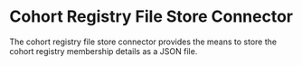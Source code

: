 <!-- SPDX-License-Identifier: Apache-2.0 -->
<!-- Copyright Contributors to the ODPi Egeria project. -->
  
# Cohort Registry File Store Connector

The cohort registry file store connector provides the means to store
the cohort registry membership details as a JSON file.

